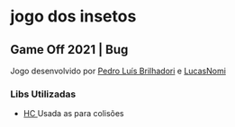 # jogo dos insetos 

## Game Off 2021 | Bug 
Jogo desenvolvido por 
<a href="https://github.com/PedroLuisBrilhadori">Pedro Luís Brilhadori</a> 
e 
<a href="https://github.com/LucasNomi">LucasNomi</a>


### Libs Utilizadas
- <a href="https://github.com/vrld/HC"> HC </a>  Usada as para colisões 

